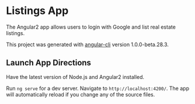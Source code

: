 # Listings App

The Angular2 app allows users to login with Google and list real estate listings.

This project was generated with [angular-cli](https://github.com/angular/angular-cli) version 1.0.0-beta.28.3.

## Launch App Directions
Have the latest version of Node.js and Angular2 installed.
 
Run `ng serve` for a dev server. 
Navigate to `http://localhost:4200/`. The app will automatically reload if you change any of the source files.

